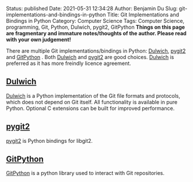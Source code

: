 Status: published
Date: 2021-05-31 12:34:28
Author: Benjamin Du
Slug: git-implementations-and-bindings-in-python
Title: Git Implementations and Bindings in Python
Category: Computer Science
Tags: Computer Science, programming, Git, Python, Dulwich, pygit2, GitPython 
**Things on this page are fragmentary and immature notes/thoughts of the author. Please read with your own judgement!**

There are multiple Git implementations/bindings in Python:
[Dulwich](https://github.com/dulwich/dulwich),
[pygit2](https://github.com/libgit2/pygit2)
and
[GitPython](https://github.com/gitpython-developers/GitPython)
.
Both 
[Dulwich](https://github.com/dulwich/dulwich)
and
[pygit2](https://github.com/libgit2/pygit2)
are good choices.
[Dulwich](https://github.com/dulwich/dulwich)
is preferred as it has more freindly licence agreement.

## [Dulwich](https://github.com/dulwich/dulwich)
[Dulwich](https://github.com/dulwich/dulwich)
is a Python implementation of the Git file formats and protocols, which does not depend on Git itself.
All functionality is available in pure Python. Optional C extensions can be built for improved performance.

## [pygit2](https://github.com/libgit2/pygit2)
[pygit2](https://github.com/libgit2/pygit2)
is Python bindings for libgit2.

## [GitPython](https://github.com/gitpython-developers/GitPython)
[GitPython](https://github.com/gitpython-developers/GitPython)
is a python library used to interact with Git repositories.

